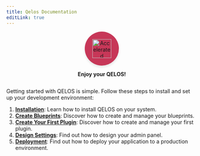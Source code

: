 ```yaml
---
title: Qelos Documentation
editLink: true
---
```


<div style="text-align: center; display: flex; flex-direction: column; align-items: center;">
  <div style="background-color: #c73758; padding: 20px; border-radius: 50%; box-shadow: 0 4px 6px rgba(0, 0, 0, 0.1);">
    <img src="https://subscribe.qelos.io/qelos.svg" alt="Accelerated Product Development" style="width: 50px; height: 50px;">
  </div>
  <p><strong>Enjoy your QELOS!</strong></p>
  
</div>

Getting started with QELOS is simple. Follow these steps to install and set up your development environment:

1. **[Installation](./getting-started/installation.md)**: Learn how to install QELOS on your system.
2. **[Create Blueprints](./getting-started/create-blueprints.md)**: Discover how to create and manage your blueprints.
3. **[Create Your First Plugin](./getting-started/create-your-first-plugin.md)**: Discover how to create and manage your first plugin.
4. **[Design Settings](./getting-started/design-settings.md)**: Find out how to design your admin panel.
5. **[Deployment](./getting-started/deployment.md)**: Find out how to deploy your application to a production environment.
